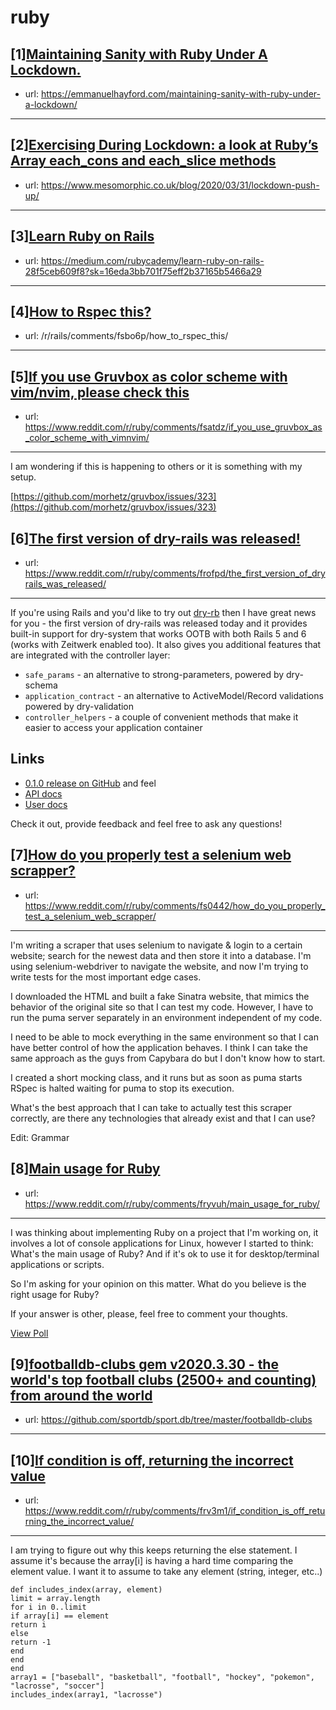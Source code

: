 # ruby
## [1][Maintaining Sanity with Ruby Under A Lockdown.](https://www.reddit.com/r/ruby/comments/fs535x/maintaining_sanity_with_ruby_under_a_lockdown/)
- url: https://emmanuelhayford.com/maintaining-sanity-with-ruby-under-a-lockdown/
---

## [2][Exercising During Lockdown: a look at Ruby’s Array each_cons and each_slice methods](https://www.reddit.com/r/ruby/comments/fsa6wv/exercising_during_lockdown_a_look_at_rubys_array/)
- url: https://www.mesomorphic.co.uk/blog/2020/03/31/lockdown-push-up/
---

## [3][Learn Ruby on Rails](https://www.reddit.com/r/ruby/comments/fs8uhf/learn_ruby_on_rails/)
- url: https://medium.com/rubycademy/learn-ruby-on-rails-28f5ceb609f8?sk=16eda3bb701f75eff2b37165b5466a29
---

## [4][How to Rspec this?](https://www.reddit.com/r/ruby/comments/fsbowg/how_to_rspec_this/)
- url: /r/rails/comments/fsbo6p/how_to_rspec_this/
---

## [5][If you use Gruvbox as color scheme with vim/nvim, please check this](https://www.reddit.com/r/ruby/comments/fsatdz/if_you_use_gruvbox_as_color_scheme_with_vimnvim/)
- url: https://www.reddit.com/r/ruby/comments/fsatdz/if_you_use_gruvbox_as_color_scheme_with_vimnvim/
---
I am wondering if this is happening to others or it is something with my setup.

[https://github.com/morhetz/gruvbox/issues/323](https://github.com/morhetz/gruvbox/issues/323)
## [6][The first version of dry-rails was released!](https://www.reddit.com/r/ruby/comments/frofpd/the_first_version_of_dryrails_was_released/)
- url: https://www.reddit.com/r/ruby/comments/frofpd/the_first_version_of_dryrails_was_released/
---
If you're using Rails and you'd like to try out [dry-rb](https://dry-rb.org/) then I have great news for you - the first version of dry-rails was released today and it provides built-in support for dry-system that works OOTB with both Rails 5 and 6 (works with Zeitwerk enabled too). It also gives you additional features that are integrated with the controller layer:

* `safe_params` - an alternative to strong-parameters, powered by dry-schema
* `application_contract` - an alternative to ActiveModel/Record validations powered by dry-validation
* `controller_helpers` - a couple of convenient methods that make it easier to access your application container

## Links

* [0.1.0 release on GitHub](https://github.com/dry-rb/dry-rails/releases/tag/v0.1.0) and feel
* [API docs](https://rubydoc.info/gems/dry-rails)
* [User docs](https://dry-rb.org/gems/dry-rails)

Check it out, provide feedback and feel free to ask any questions!
## [7][How do you properly test a selenium web scrapper?](https://www.reddit.com/r/ruby/comments/fs0442/how_do_you_properly_test_a_selenium_web_scrapper/)
- url: https://www.reddit.com/r/ruby/comments/fs0442/how_do_you_properly_test_a_selenium_web_scrapper/
---
I'm writing a scraper that uses selenium to navigate &amp; login to a certain website; search for the newest data and then store it into a database. I'm using selenium-webdriver to navigate the website, and now I'm trying to write tests for the most important edge cases.

I downloaded the HTML and built a fake Sinatra website, that mimics the behavior of the original site so that I can test my code. However, I have to run the puma server separately in an environment independent of my code. 

I need to be able to mock everything in the same environment so that I can have better control of how the application behaves. I think I can take the same approach as the guys from Capybara do but I don't know how to start.

I created a short mocking class, and it runs but as soon as puma starts RSpec is halted waiting for puma to stop its execution.

What's the best approach that I can take to actually test this scraper correctly, are there any technologies that already exist and that I can use?

Edit: Grammar
## [8][Main usage for Ruby](https://www.reddit.com/r/ruby/comments/fryvuh/main_usage_for_ruby/)
- url: https://www.reddit.com/r/ruby/comments/fryvuh/main_usage_for_ruby/
---
I was thinking about implementing Ruby on a project that I'm working on, it involves a lot of console applications for Linux, however I started to think: What's the main usage of Ruby? And if it's ok to use it for desktop/terminal applications or scripts.

So I'm asking for your opinion on this matter.
What do you believe is the right usage for Ruby?

If your answer is other, please, feel free to comment your thoughts.

[View Poll](https://www.reddit.com/poll/fryvuh)
## [9][footballdb-clubs gem v2020.3.30 - the world's top football clubs (2500+ and counting) from around the world](https://www.reddit.com/r/ruby/comments/frvoeg/footballdbclubs_gem_v2020330_the_worlds_top/)
- url: https://github.com/sportdb/sport.db/tree/master/footballdb-clubs
---

## [10][If condition is off, returning the incorrect value](https://www.reddit.com/r/ruby/comments/frv3m1/if_condition_is_off_returning_the_incorrect_value/)
- url: https://www.reddit.com/r/ruby/comments/frv3m1/if_condition_is_off_returning_the_incorrect_value/
---
I am trying to figure out why this keeps returning the else statement. I assume it's because the array\[i\] is having a hard time comparing the element value. I want it to assume to take any element (string, integer, etc..)

`def includes_index(array, element)`  
  `limit = array.length`  
 `for i in 0..limit`  
 `if array[i] == element`  
 `return i`  
 `else`  
 `return -1`  
 `end`  
 `end`  
`end`  
`array1 = ["baseball", "basketball", "football", "hockey", "pokemon", "lacrosse", "soccer"]`  
`includes_index(array1, "lacrosse")`

